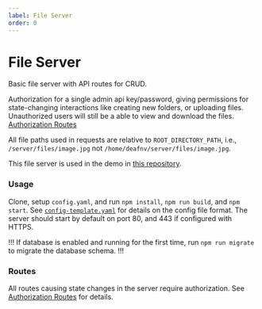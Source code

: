 ```yaml
---
label: File Server
order: 0
---
```


# File Server

Basic file server with API routes for CRUD.

Authorization for a single admin api key/password, giving permissions for state-changing interactions like creating new folders, or uploading files. Unauthorized users will still be a able to view and download the files. [Authorization Routes](/authorization)

All file paths used in requests are relative to `ROOT_DIRECTORY_PATH`, i.e., `/server/files/image.jpg` not `/home/deafnv/server/files/image.jpg`.

This file server is used in the demo in [this repository](https://github.com/deafnv/file-server-web).

### Usage

Clone, setup `config.yaml`, and run `npm install`, `npm run build`, and `npm start`. See [`config-template.yaml`](/config) for details on the config file format. The server should start by default on port 80, and 443 if configured with HTTPS.

!!!
If database is enabled and running for the first time, run `npm run migrate` to migrate the database schema.
!!!

### Routes

All routes causing state changes in the server require authorization. See [Authorization Routes](/authorization) for details.